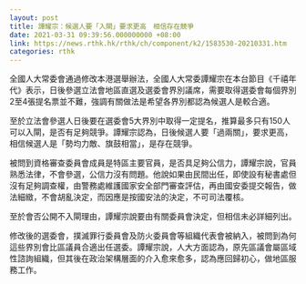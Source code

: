 ```yaml
---
layout: post
title: 譚耀宗：候選人要「入閘」要求更高　相信存在競爭
date: 2021-03-31 09:39:56.000000000 +08:00
link: https://news.rthk.hk/rthk/ch/component/k2/1583530-20210331.htm
categories: rthk
---
```


全國人大常委會通過修改本港選舉辦法，全國人大常委譚耀宗在本台節目《千禧年代》表示，日後參選立法會地區直選及選委會界別議席，需要取得選委會每個界別2至4張提名票並不難，強調有關做法是希望各界別都認為候選人是較合適。

至於立法會參選人日後要在選委會5大界別中取得一定提名，推算最多只有150人可以入閘，是否有足夠競爭。譚耀宗認為，日後候選人要「過兩關」，要求更高，相信候選人是「勢均力敵、旗鼓相當」，是存在競爭。

被問到資格審查委員會成員是特區主要官員，是否具足夠公信力，譚耀宗說，官員熟悉法律，不會參選，公信力沒有問題。他說如果由民間出任，即使設有秘書處但沒有足夠調查權，由警務處維護國家安全部門審查評估，再由國安委提交報告，做法細緻，不會胡亂決定，而因應是按國安法的決定，不可司法覆核。

至於會否公開不入閘理由，譚耀宗說要由有關委員會決定，但相信未必詳細列出。

修改後的選委會，撲滅罪行委員會及防火委員會等組織代表會被納入，被問到為何這些界別會比區議員合適出任選委。譚耀宗說，人大方面認為，原先區議會屬區域性諮詢組織，但其後在政治架構層面的介入愈來愈多，認為應回歸初心，做地區服務工作。
